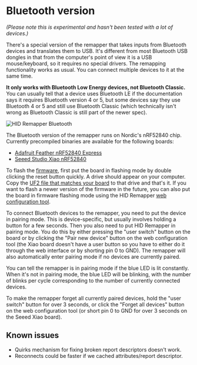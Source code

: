 # Bluetooth version

_(Please note this is experimental and hasn't been tested with a lot of devices.)_

There's a special version of the remapper that takes inputs from Bluetooth devices and translates them to USB. It's different from most Bluetooth USB dongles in that from the computer's point of view it is a USB mouse/keyboard, so it requires no special drivers. The remapping functionality works as usual. You can connect multiple devices to it at the same time.

**It only works with Bluetooth Low Energy devices, not Bluetooth Classic.** You can usually tell that a device uses Bluetooth LE if the documentation says it requires Bluetooth version 4 or 5, but some devices say they use Bluetooth 4 or 5 and still use Bluetooth Classic (which technically isn't wrong as Bluetooth Classic is still part of the newer spec).

![HID Remapper Bluetooth](images/bluetooth.jpg)

The Bluetooth version of the remapper runs on Nordic's nRF52840 chip. Currently precompiled binaries are available for the following boards:

* [Adafruit Feather nRF52840 Express](https://www.adafruit.com/product/4062)
* [Seeed Studio Xiao nRF52840](https://www.seeedstudio.com/Seeed-XIAO-BLE-nRF52840-p-5201.html)

To flash the [firmware](firmware-bluetooth), first put the board in flashing mode by double clicking the reset button quickly. A drive should appear on your computer. Copy the [UF2 file that matches your board](https://github.com/jfedor2/hid-remapper/releases/latest) to that drive and that's it. If you want to flash a newer version of the firmware in the future, you can also put the board in firmware flashing mode using the HID Remapper [web configuration tool](https://www.remapper.org/config/).

To connect Bluetooth devices to the remapper, you need to put the device in pairing mode. This is device-specific, but usually involves holding a button for a few seconds. Then you also need to put HID Remapper in pairing mode. You do this by either pressing the "user switch" button on the board or by clicking the "Pair new device" button on the web configuration tool (the Xiao board doesn't have a user button so you have to either do it through the web interface or by shorting pin 0 to GND). The remapper will also automatically enter pairing mode if no devices are currently paired.

You can tell the remapper is in pairing mode if the blue LED is lit constantly. When it's not in pairing mode, the blue LED will be blinking, with the number of blinks per cycle corresponding to the number of currently connected devices.

To make the remapper forget all currently paired devices, hold the "user switch" button for over 3 seconds, or click the "Forget all devices" button on the web configuration tool (or short pin 0 to GND for over 3 seconds on the Seeed Xiao board).

## Known issues

* Quirks mechanism for fixing broken report descriptors doesn't work.
* Reconnects could be faster if we cached attributes/report descriptor.
